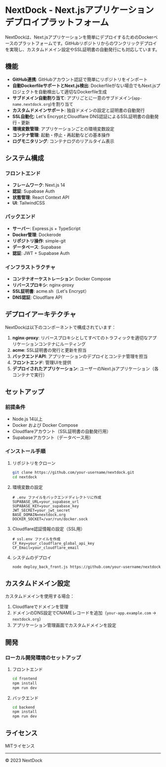 # NextDock - Next.jsアプリケーションデプロイプラットフォーム

NextDockは、Next.jsアプリケーションを簡単にデプロイするためのDockerベースのプラットフォームです。GitHubリポジトリからのワンクリックデプロイを実現し、カスタムドメイン設定やSSL証明書の自動発行にも対応しています。

## 機能

- **GitHub連携**: GitHubアカウント認証で簡単にリポジトリをインポート
- **自動DockerfileサポートとNext.js検出**: Dockerfileがない場合でもNext.jsプロジェクトを自動検出して適切なDockerfile生成
- **サブドメイン自動割り当て**: アプリごとに一意のサブドメイン(`app-name.nextdock.org`)を割り当て
- **カスタムドメインサポート**: 独自ドメインの設定と証明書の自動発行
- **SSL自動化**: Let's EncryptとCloudflare DNS認証によるSSL証明書の自動発行・更新
- **環境変数管理**: アプリケーションごとの環境変数設定
- **コンテナ管理**: 起動・停止・再起動などの基本操作
- **ログモニタリング**: コンテナログのリアルタイム表示

## システム構成

### フロントエンド

- **フレームワーク**: Next.js 14
- **認証**: Supabase Auth
- **状態管理**: React Context API
- **UI**: TailwindCSS

### バックエンド

- **サーバー**: Express.js + TypeScript
- **Docker管理**: Dockerode
- **リポジトリ操作**: simple-git
- **データベース**: Supabase
- **認証**: JWT + Supabase Auth

### インフラストラクチャ

- **コンテナオーケストレーション**: Docker Compose
- **リバースプロキシ**: nginx-proxy
- **SSL証明書**: acme.sh（Let's Encrypt）
- **DNS認証**: Cloudflare API

## デプロイアーキテクチャ

NextDockは以下のコンポーネントで構成されています：

1. **nginx-proxy**: リバースプロキシとしてすべてのトラフィックを適切なアプリケーションコンテナにルーティング
2. **acme**: SSL証明書の発行と更新を担当
3. **バックエンドAPI**: アプリケーションのデプロイとコンテナ管理を担当
4. **フロントエンド**: 管理UIを提供
5. **デプロイされたアプリケーション**: ユーザーのNext.jsアプリケーション（各コンテナで実行）

## セットアップ

### 前提条件

- Node.js 14以上
- Docker および Docker Compose
- Cloudflareアカウント（SSL証明書の自動発行用）
- Supabaseアカウント（データベース用）

### インストール手順

1. リポジトリをクローン
    ```bash
    git clone https://github.com/your-username/nextdock.git
    cd nextdock
    ```

2. 環境変数の設定
    ```
    # .env ファイルをバックエンドディレクトリに作成
    SUPABASE_URL=your_supabase_url
    SUPABASE_KEY=your_supabase_key
    JWT_SECRET=your_jwt_secret
    BASE_DOMAIN=nextdock.org
    DOCKER_SOCKET=/var/run/docker.sock
    ```

3. Cloudflare認証情報の設定（SSL用）
    ```
    # ssl.env ファイルを作成
    CF_Key=your_cloudflare_global_api_key
    CF_Email=your_cloudflare_email
    ```

4. システムのデプロイ
    ```bash
    node deploy_back_front.js https://github.com/your-username/nextdock.git main
    ```

## カスタムドメイン設定

カスタムドメインを使用する場合：

1. Cloudflareでドメインを管理
2. ドメインのDNS設定でCNAMEレコードを追加（`your-app.example.com` → `nextdock.org`）
3. アプリケーション管理画面でカスタムドメインを設定

## 開発

### ローカル開発環境のセットアップ

1. フロントエンド
    ```bash
    cd frontend
    npm install
    npm run dev
    ```

2. バックエンド
    ```bash
    cd backend
    npm install
    npm run dev
    ```

## ライセンス

MITライセンス

---

© 2023 NextDock 